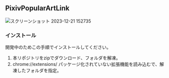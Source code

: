 ## PixivPopularArtLink

![スクリーンショット 2023-12-21 152735](https://github.com/khrtz/PixivPopularArtLink/assets/3260407/91f306b1-6dfa-4055-957a-59debf77210d)

### インストール
開発中のためこの手順でインストールしてください。
1. 本リポジトリをzipでダウンロード、フォルダを解凍。
2. chrome://extensions/ パッケージ化されていない拡張機能を読み込むで、解凍したフォルダを指定。
